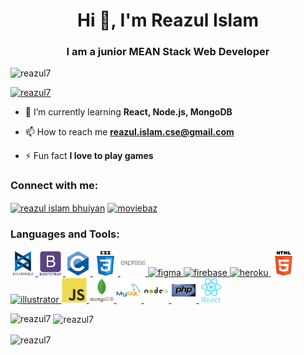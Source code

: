 <h1 align="center">Hi 👋, I'm Reazul Islam</h1>
<h3 align="center">I am a junior MEAN Stack Web Developer</h3>

<p align="left"> <img src="https://komarev.com/ghpvc/?username=reazul7&label=Profile%20views&color=0e75b6&style=flat" alt="reazul7" /> </p>

<p align="left"> <a href="https://github.com/ryo-ma/github-profile-trophy"><img src="https://github-profile-trophy.vercel.app/?username=reazul7" alt="reazul7" /></a> </p>

- 🌱 I’m currently learning **React, Node.js, MongoDB**

- 📫 How to reach me **reazul.islam.cse@gmail.com**

- ⚡ Fun fact **I love to play games**

<h3 align="left">Connect with me:</h3>
<p align="left">
<a href="https://www.linkedin.com/in/reazul-islam-bhuiyan-9176b41b3/" target="blank"><img align="center" src="https://cdn.jsdelivr.net/npm/simple-icons@3.0.1/icons/linkedin.svg" alt="reazul islam bhuiyan" height="30" width="40" /></a>
<a href="https://www.youtube.com/channel/UCh54qFtXzmeELu4ITDf21Tg" target="blank"><img align="center" src="https://cdn.jsdelivr.net/npm/simple-icons@3.0.1/icons/youtube.svg" alt="moviebaz" height="30" width="40" /></a>
</p>

<h3 align="left">Languages and Tools:</h3>
<p align="left"> <a href="https://backbonejs.org" target="_blank"> <img src="https://raw.githubusercontent.com/devicons/devicon/master/icons/backbonejs/backbonejs-original-wordmark.svg" alt="backbonejs" width="40" height="40"/> </a> <a href="https://getbootstrap.com" target="_blank"> <img src="https://raw.githubusercontent.com/devicons/devicon/master/icons/bootstrap/bootstrap-plain-wordmark.svg" alt="bootstrap" width="40" height="40"/> </a> <a href="https://www.cprogramming.com/" target="_blank"> <img src="https://raw.githubusercontent.com/devicons/devicon/master/icons/c/c-original.svg" alt="c" width="40" height="40"/> </a> <a href="https://www.w3schools.com/css/" target="_blank"> <img src="https://raw.githubusercontent.com/devicons/devicon/master/icons/css3/css3-original-wordmark.svg" alt="css3" width="40" height="40"/> </a> <a href="https://expressjs.com" target="_blank"> <img src="https://raw.githubusercontent.com/devicons/devicon/master/icons/express/express-original-wordmark.svg" alt="express" width="40" height="40"/> </a> <a href="https://www.figma.com/" target="_blank"> <img src="https://www.vectorlogo.zone/logos/figma/figma-icon.svg" alt="figma" width="40" height="40"/> </a> <a href="https://firebase.google.com/" target="_blank"> <img src="https://www.vectorlogo.zone/logos/firebase/firebase-icon.svg" alt="firebase" width="40" height="40"/> </a> <a href="https://heroku.com" target="_blank"> <img src="https://www.vectorlogo.zone/logos/heroku/heroku-icon.svg" alt="heroku" width="40" height="40"/> </a> <a href="https://www.w3.org/html/" target="_blank"> <img src="https://raw.githubusercontent.com/devicons/devicon/master/icons/html5/html5-original-wordmark.svg" alt="html5" width="40" height="40"/> </a> <a href="https://www.adobe.com/in/products/illustrator.html" target="_blank"> <img src="https://www.vectorlogo.zone/logos/adobe_illustrator/adobe_illustrator-icon.svg" alt="illustrator" width="40" height="40"/> </a> <a href="https://developer.mozilla.org/en-US/docs/Web/JavaScript" target="_blank"> <img src="https://raw.githubusercontent.com/devicons/devicon/master/icons/javascript/javascript-original.svg" alt="javascript" width="40" height="40"/> </a> <a href="https://www.mongodb.com/" target="_blank"> <img src="https://raw.githubusercontent.com/devicons/devicon/master/icons/mongodb/mongodb-original-wordmark.svg" alt="mongodb" width="40" height="40"/> </a> <a href="https://www.mysql.com/" target="_blank"> <img src="https://raw.githubusercontent.com/devicons/devicon/master/icons/mysql/mysql-original-wordmark.svg" alt="mysql" width="40" height="40"/> </a> <a href="https://nodejs.org" target="_blank"> <img src="https://raw.githubusercontent.com/devicons/devicon/master/icons/nodejs/nodejs-original-wordmark.svg" alt="nodejs" width="40" height="40"/> </a> <a href="https://www.php.net" target="_blank"> <img src="https://raw.githubusercontent.com/devicons/devicon/master/icons/php/php-original.svg" alt="php" width="40" height="40"/> </a> <a href="https://reactjs.org/" target="_blank"> <img src="https://raw.githubusercontent.com/devicons/devicon/master/icons/react/react-original-wordmark.svg" alt="react" width="40" height="40"/> </a> </p>

<p><img align="left" src="https://github-readme-stats.vercel.app/api/top-langs?username=reazul7&show_icons=true&locale=en&layout=compact" alt="reazul7" /></p>

<p>&nbsp;<img align="center" src="https://github-readme-stats.vercel.app/api?username=reazul7&show_icons=true&locale=en" alt="reazul7" /></p>

<p><img align="center" src="https://github-readme-streak-stats.herokuapp.com/?user=reazul7&" alt="reazul7" /></p>


